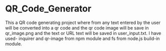 # QR_Code_Generator

This a QR code generating project where from any text entered by the user will be converted into a qr code and the qr code image will be save in qr_image.png and the text or URL text will be saved in user_input.txt.
I have used- inquirer and qr-image from npm module and fs from node.js build-in module.
